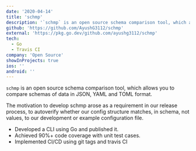 ```yaml
---
date: '2020-04-14'
title: 'schmp'
description: '`schmp` is an open source schema comparison tool, which allows you to compare schemas of data in JSON, YAML and TOML format.'
github: 'https://github.com/AyushG3112/schmp'
external: 'https://pkg.go.dev/github.com/ayushg3112/schmp'
tech:
  - Go
  - Travis CI
company: 'Open Source'
showInProjects: true
ios: ''
android: ''
---
```


`schmp` is an open source schema comparison tool, which allows you to compare schemas of data in JSON, YAML and TOML format.

The motivation to develop schmp arose as a requirement in our release process, to autoverify whether our config structure matches, in schema, not values, to our development or example configuration file.

- Developed a CLI using Go and published it.
- Achieved 90%+ code coverage with unit test cases.
- Implemented CI/CD using git tags and travis CI
